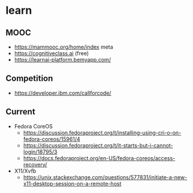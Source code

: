 # learn

## MOOC

* https://mammooc.org/home/index meta
* https://cognitiveclass.ai (free)
* https://learnai-platform.bemyapp.com/


## Competition

* https://developer.ibm.com/callforcode/

## Current

* Fedora CoreOS
  + https://discussion.fedoraproject.org/t/installing-using-cri-o-on-fedora-coreos/15961/4
  + https://discussion.fedoraproject.org/t/it-starts-but-i-cannot-login/18795/3
  + https://docs.fedoraproject.org/en-US/fedora-coreos/access-recovery/
* X11/Xvfb
  + https://unix.stackexchange.com/questions/577831/initiate-a-new-x11-desktop-session-on-a-remote-host
